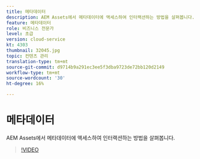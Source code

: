 ```yaml
---
title: 메타데이터
description: AEM Assets에서 메타데이터에 액세스하여 인터랙션하는 방법을 살펴봅니다.
feature: 메타데이터
role: 비즈니스 전문가
level: 초급
version: cloud-service
kt: 4303
thumbnail: 32045.jpg
topic: 컨텐츠 관리
translation-type: tm+mt
source-git-commit: d9714b9a291ec3ee5f3dba9723de72bb120d2149
workflow-type: tm+mt
source-wordcount: '30'
ht-degree: 16%

---
```



# 메타데이터

AEM Assets에서 메타데이터에 액세스하여 인터랙션하는 방법을 살펴봅니다.

>[!VIDEO](https://video.tv.adobe.com/v/32045/?quality=12&learn=on&hidetitle=true)